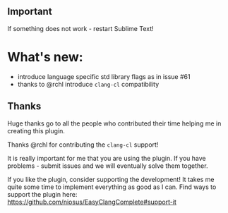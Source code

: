 ## Important ##
If something does not work - restart Sublime Text!

# What's new: #
- introduce language specific std library flags as in issue #61
- thanks to @rchl introduce `clang-cl` compatibility

## Thanks ##
Huge thanks go to all the people who contributed their time helping me in creating this plugin.

Thanks @rchl for contributing the `clang-cl` support!

It is really important for me that you are using the plugin. If you have
problems - submit issues and we will eventually solve them together.

If you like the plugin, consider supporting the development! It takes me quite
some time to implement everything as good as I can. Find ways to support the
plugin here: https://github.com/niosus/EasyClangComplete#support-it
